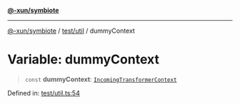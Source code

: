 [**@-xun/symbiote**](../../../README.md)

***

[@-xun/symbiote](../../../README.md) / [test/util](../README.md) / dummyContext

# Variable: dummyContext

> `const` **dummyContext**: [`IncomingTransformerContext`](../../../src/assets/type-aliases/IncomingTransformerContext.md)

Defined in: [test/util.ts:54](https://github.com/Xunnamius/symbiote/blob/fda4254d9bfeb125461ee3377ddb123772e5d050/test/util.ts#L54)
